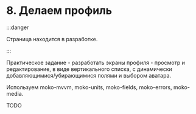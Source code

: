 # 8. Делаем профиль

:::danger

Страница находится в разработке.

:::

Практическое задание - разработать экраны профиля - просмотр и редактирование, в виде вертикального списка, с динамически добавляющимися/убирающимися полями и выбором аватара. 

Используем moko-mvvm, moko-units, moko-fields, moko-errors, moko-media.

TODO
